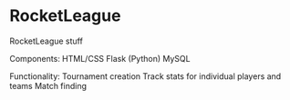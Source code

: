# RocketLeague
RocketLeague stuff

Components:
HTML/CSS
Flask (Python)
MySQL

Functionality:
Tournament creation
Track stats for individual players and teams
Match finding
